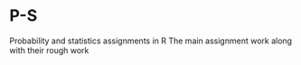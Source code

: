 # P-S
Probability and statistics assignments in R
The main assignment work along with their rough work
